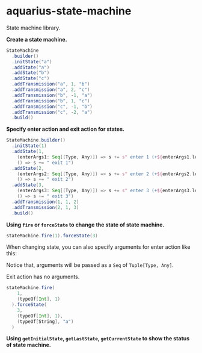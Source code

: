 # aquarius-state-machine

State machine library.

**Create a state machine.**

```scala
StateMachine
  .builder()
  .initState("a")
  .addState("a")
  .addState("b")
  .addState("c")
  .addTransmission("a", 1, "b")
  .addTransmission("a", 2, "c")
  .addTransmission("b", -1, "a")
  .addTransmission("b", 1, "c")
  .addTransmission("c", -1, "b")
  .addTransmission("c", -2, "a")
  .build()
```

**Specify enter action and exit action for states.**

```scala
StateMachine.builder()
  .initState(1)
  .addState(1,
    (enterArgs1: Seq[(Type, Any)]) => s += s" enter 1 (+${enterArgs1.length} params)",
    () => s += " exit 1")
  .addState(2,
    (enterArgs2: Seq[(Type, Any)]) => s += s" enter 2 (+${enterArgs2.length} params)",
    () => s += " exit 2")
  .addState(3,
    (enterArgs3: Seq[(Type, Any)]) => s += s" enter 3 (+${enterArgs3.length} params)",
    () => s += " exit 3")
  .addTransmission(1, 1, 2)
  .addTransmission(2, 1, 3)
  .build()
```

**Using ```fire``` or ```forceState``` to change the state of state machine.**

```scala
stateMachine.fire(1).forceState(3)
```

When changing state, you can also specify arguments for enter action like this:

Notice that, arguments will be passed as a ```Seq``` of ```Tuple[Type, Any]```. 

Exit action has no arguments.
```scala
stateMachine.fire(
    1,
    (typeOf[Int], 1)
  ).forceState(
    3,
    (typeOf[Int], 1),
    (typeOf[String], "a")
  )
```

**Using ```getInitialState```, ```getLastState```, ```getCurrentState``` to show the status of state machine.**
